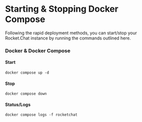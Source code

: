 # Starting & Stopping Docker Compose

Following the rapid deployment methods, you can start/stop your Rocket.Chat instance by running the commands outlined here.&#x20;

### Docker & Docker Compose

#### Start

```
docker compose up -d
```

#### Stop

```
docker compose down
```

#### Status/Logs

```
docker compose logs -f rocketchat
```

